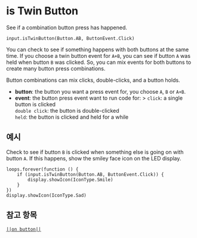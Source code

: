 # is Twin Button

See if a combination button press has happened.

```sig
input.isTwinButton(Button.AB, ButtonEvent.Click)
```

You can check to see if something happens with both buttons at the same time. If you choose a twin button event for `A+B`, you can see if button `A` was held when button `B` was clicked. So, you can mix events for both buttons to create many button press combinations.

Button combinations can mix clicks, double-clicks, and a button holds.

* **button**: the button you want a press event for, you choose `A`, `B` or `A+B`.
* **event**: the button press event want to run code for: > `click`: a single button is clicked  
    `double click`: the button is double-clicked  
    `held`: the button is clicked and held for a while

## 예시

Check to see if button `B` is clicked when something else is going on with button `A`. If this happens, show the smiley face icon on the LED display.

```blocks
loops.forever(function () {
    if (input.isTwinButton(Button.AB, ButtonEvent.Click)) {
        display.showIcon(IconType.Smile)
    }
})
display.showIcon(IconType.Sad)
```

## 참고 항목

[`||on button||`](/reference/input/on-button)